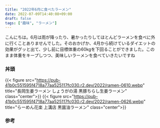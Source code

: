 ```yaml
---
title: "2022年6月に食べたラーメン"
date: 2022-07-09T14:40:08+09:00
draft: false
tags: ["趣味", "ラーメン"]
---
```

こんにちは。6月は雨が降ったり、暑かったりしてほとんどラーメンを食べに外に行くことありませんでした。そのおかげか、4月から続けているダイエットの効果がグッと出て、少し前に目標体重の60kgを下回ることができました。このまま体重をキープしつつ、美味しいラーメンを食べていきたいですね

### 丼頭

{{< figure src="https://pub-41b0c551595f4718a77aa525117fc030.r2.dev/2022/ramen-0610.webp" title="長岡生姜ラーメン しょうがの湯 黒豚ちらし生姜ラーメン" class="center">}}
{{< figure src="https://pub-41b0c551595f4718a77aa525117fc030.r2.dev/2022/ramen-0626.webp" title="らーめん花楽 上溝店 黒醤油ラーメン" class="center">}}

### 参考
<div class="iframely-embed"><div class="iframely-responsive" style="height: 140px; padding-bottom: 0;"><a href="https://tabelog.com/tokyo/A1303/A130301/13243202/" data-iframely-url="//iframely.net/YMMzbjI"></a></div></div><script async src="//iframely.net/embed.js" charset="utf-8"></script>

<div class="iframely-embed"><div class="iframely-responsive" style="height: 140px; padding-bottom: 0;"><a href="https://tabelog.com/kanagawa/A1407/A140701/14010245/" data-iframely-url="//iframely.net/OFsmByP"></a></div></div><script async src="//iframely.net/embed.js" charset="utf-8"></script
